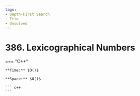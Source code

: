 ```yaml
---
tags:
- Depth-First Search
- Trie
- Unsolved
---
```



# 386. Lexicographical Numbers

=== "C++"

    **Time:** $O()$

    **Space:** $O()$

    ``` c++
    ```
